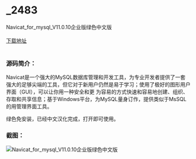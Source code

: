 # _2483
Navicat_for_mysql_V11.0.10企业版绿色中文版
<br/></br>
[下载地址](https://www.uuid2.com/2483.html "下载地址")
<br/></br>
<h3>源码简介：</h3>
<p>Navicat是一个强大的MySQL数据库管理和开发工具，为专业开发者提供了一套强大的足够尖端的工具，但它对于新用户仍然是易于学习；使用了极好的图形用户界面（GUI），可以让你用一种安全和更 为容易的方式快速和容易地创建、组织、存取和共享信息；基于Windows平台，为MySQL量身订作，提供类似于MsSQL的用管理界面工具。<p>
<p>绿色免安装，已经中文汉化完成，打开即可使用。<p>
<h3>截图：</h3>
<img src="https://www.uuid2.com/wp-content/uploads/img/202109/3f2ea69342.jpg" alt="Navicat_for_mysql_V11.0.10企业版绿色中文版">
